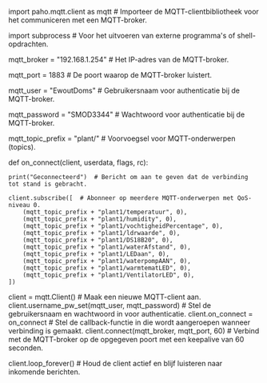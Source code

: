 import paho.mqtt.client as mqtt  # Importeer de MQTT-clientbibliotheek voor het communiceren met een MQTT-broker.

import subprocess  # Voor het uitvoeren van externe programma's of shell-opdrachten.

mqtt_broker = "192.168.1.254"  # Het IP-adres van de MQTT-broker.

mqtt_port = 1883  # De poort waarop de MQTT-broker luistert.

mqtt_user = "EwoutDoms"  # Gebruikersnaam voor authenticatie bij de MQTT-broker.

mqtt_password = "SMOD3344"  # Wachtwoord voor authenticatie bij de MQTT-broker.

mqtt_topic_prefix = "plant/"  # Voorvoegsel voor MQTT-onderwerpen (topics).


def on_connect(client, userdata, flags, rc):

    print("Geconnecteerd")  # Bericht om aan te geven dat de verbinding tot stand is gebracht.
    
    client.subscribe([  # Abonneer op meerdere MQTT-onderwerpen met QoS-niveau 0.
        (mqtt_topic_prefix + "plant1/temperatuur", 0),
        (mqtt_topic_prefix + "plant1/humidity", 0),
        (mqtt_topic_prefix + "plant1/vochtigheidPercentage", 0),
        (mqtt_topic_prefix + "plant1/ldrwaarde", 0),
        (mqtt_topic_prefix + "plant1/DS18B20", 0),
        (mqtt_topic_prefix + "plant1/waterAfstand", 0),
        (mqtt_topic_prefix + "plant1/LEDaan", 0),
        (mqtt_topic_prefix + "plant1/waterpompAAN", 0),
        (mqtt_topic_prefix + "plant1/warmtematLED", 0),
        (mqtt_topic_prefix + "plant1/VentilatorLED", 0),
    ])

client = mqtt.Client()  # Maak een nieuwe MQTT-client aan.
client.username_pw_set(mqtt_user, mqtt_password)  # Stel de gebruikersnaam en wachtwoord in voor authenticatie.
client.on_connect = on_connect  # Stel de callback-functie in die wordt aangeroepen wanneer verbinding is gemaakt.
client.connect(mqtt_broker, mqtt_port, 60)  # Verbind met de MQTT-broker op de opgegeven poort met een keepalive van 60 seconden.

client.loop_forever()  # Houd de client actief en blijf luisteren naar inkomende berichten.
